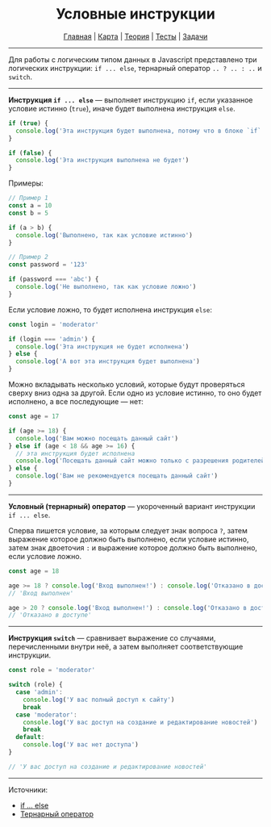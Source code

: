 <div align="center">

# Условные инструкции

[Главная](https://github.com/dollaween/junior-roadmap/)
|
[Карта](/roadmap/README.md)
|
[Теория](/theory/README.md)
|
[Тесты](/tests/README.md)
|
[Задачи](/tasks/README.md)

</div>

---

Для работы с логическим типом данных в Javascript представлено три логических инструкции: `if ... else`, тернарный оператор `.. ? .. : ..` и `switch`.

---

**Инструкция `if ... else`** — выполняет инструкцию `if`, если указанное условие истинно (`true`), иначе будет выполнена инструкция `else`.

```js
if (true) {
  console.log('Эта инструкция будет выполнена, потому что в блоке `if` условие истинно')
}

if (false) {
  console.log('Эта инструкция выполнена не будет')
}
```

Примеры:
```js
// Пример 1
const a = 10
const b = 5

if (a > b) {
  console.log('Выполнено, так как условие истинно')
}

// Пример 2
const password = '123'

if (password === 'abc') {
  console.log('Не выполнено, так как условие ложно')
}
```

Если условие ложно, то будет исполнена инструкция `else`:
```js
const login = 'moderator'

if (login === 'admin') {
  console.log('Эта инструкция не будет исполнена')
} else {
  console.log('А вот эта инструкция будет выполнена')
}
```

Можно вкладывать несколько условий, которые будут проверяться сверху вниз одна за другой. Если одно из условие истинно, то оно будет исполнено, а все последующие — нет:
```js
const age = 17

if (age >= 18) {
  console.log('Вам можно посещать данный сайт')
} else if (age < 18 && age >= 16) {
  // эта инструкция будет исполнена
  console.log('Посещать данный сайт можно только с разрешения родителей')
} else {
  console.log('Вам не рекомендуется посещать данный сайт')
}
```

---

**Условный (тернарный) оператор** — укороченный вариант инструкции `if ... else`.

Сперва пишется условие, за которым следует знак вопроса `?`, затем выражение которое должно быть выполнено, если условие истинно, затем знак двоеточия `:` и выражение которое должно быть выполнено, если условие ложно.

```js
const age = 18

age >= 18 ? console.log('Вход выполнен!') : console.log('Отказано в доступе')
// 'Вход выполнен'

age > 20 ? console.log('Вход выполнен!') : console.log('Отказано в доступе')
// 'Отказано в доступе'
```

---

**Инструкция `switch`** — сравнивает выражение со случаями, перечисленными внутри неё, а затем выполняет соответствующие инструкции.

```js
const role = 'moderator'

switch (role) {
  case 'admin':
    console.log('У вас полный доступ к сайту')
    break
  case 'moderator':
    console.log('У вас доступ на создание и редактирование новостей')
    break
  default:
    console.log('У вас нет доступа')
}

// 'У вас доступ на создание и редактирование новостей'
```

---

Источники:
* [if ... else](https://developer.mozilla.org/ru/docs/Web/JavaScript/Reference/Statements/if...else)
* [Тернарный оператор](https://developer.mozilla.org/ru/docs/Web/JavaScript/Reference/Operators/Conditional_Operator)





